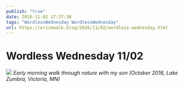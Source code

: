 ```yaml
---
publish: "true"
date: 2016-11-02 17:37:38
tags: "WordlessWednesday WordlessWednesday"
url: https://ericmwalk.blog/2016/11/02/wordless-wednesday.html
---
```


# Wordless Wednesday 11/02

![](https://ericmwalk.blog/uploads/2022/fac58a08c8.jpg)
*Early morning walk through nature with my son (October 2016, Lake Zumbra, Victoria, MN)*
